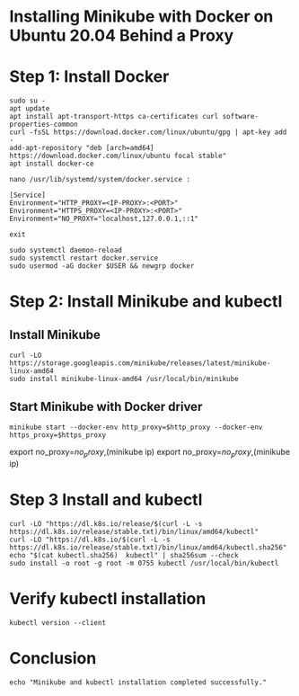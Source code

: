 # Installing Minikube with Docker on Ubuntu 20.04 Behind a Proxy

# Step 1: Install Docker

```
sudo su -
apt update 
apt install apt-transport-https ca-certificates curl software-properties-common
curl -fsSL https://download.docker.com/linux/ubuntu/gpg | apt-key add -
add-apt-repository "deb [arch=amd64] https://download.docker.com/linux/ubuntu focal stable"
apt install docker-ce
```

```nano /usr/lib/systemd/system/docker.service :```

```
[Service]
Environment="HTTP_PROXY=<IP-PROXY>:<PORT>"
Environment="HTTPS_PROXY=<IP-PROXY>:<PORT>"
Environment="NO_PROXY="localhost,127.0.0.1,::1"
```

```exit ```


```
sudo systemctl daemon-reload
sudo systemctl restart docker.service
sudo usermod -aG docker $USER && newgrp docker
```

# Step 2: Install Minikube and kubectl
## Install Minikube
```
curl -LO https://storage.googleapis.com/minikube/releases/latest/minikube-linux-amd64
sudo install minikube-linux-amd64 /usr/local/bin/minikube
``````


## Start Minikube with Docker driver

```minikube start --docker-env http_proxy=$http_proxy --docker-env https_proxy=$https_proxy```


export no_proxy=$no_proxy,$(minikube ip)
export no_proxy=$no_proxy,$(minikube ip)


# Step 3 Install and kubectl
```
curl -LO "https://dl.k8s.io/release/$(curl -L -s https://dl.k8s.io/release/stable.txt)/bin/linux/amd64/kubectl"
curl -LO "https://dl.k8s.io/$(curl -L -s https://dl.k8s.io/release/stable.txt)/bin/linux/amd64/kubectl.sha256"
echo "$(cat kubectl.sha256)  kubectl" | sha256sum --check
sudo install -o root -g root -m 0755 kubectl /usr/local/bin/kubectl
```

# Verify kubectl installation
```kubectl version --client```

# Conclusion
```echo "Minikube and kubectl installation completed successfully."```

